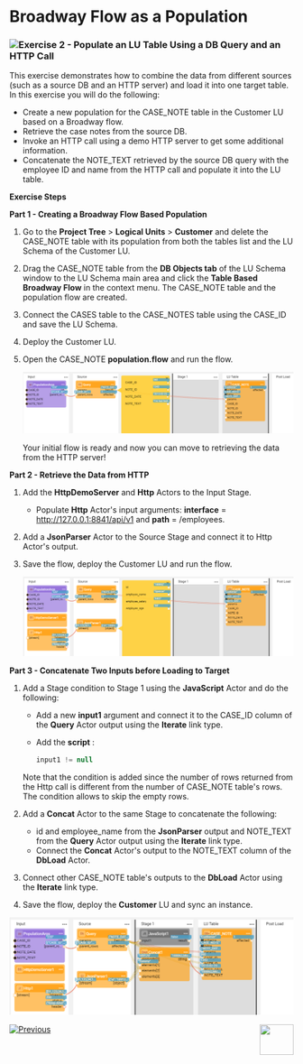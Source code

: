 # Broadway Flow as a Population

### ![](/academy/images/Exercise.png)Exercise 2 - Populate an LU Table Using a DB Query and an HTTP Call

This exercise demonstrates how to combine the data from different sources (such as a source DB and an HTTP server) and load it into one target table. In this exercise you will do the following:

* Create a new population for the CASE_NOTE table in the Customer LU based on a Broadway flow.
* Retrieve the case notes from the source DB.
* Invoke an HTTP call using a demo HTTP server to get some additional information.
* Concatenate the NOTE_TEXT retrieved by the source DB query with the employee ID and name from the HTTP call and populate it into the LU table.



**Exercise Steps** 

**Part 1 - Creating a Broadway Flow Based Population**

1. Go to the **Project Tree** > **Logical Units** > **Customer** and delete the CASE_NOTE table with its population from both the tables list and the LU Schema of the Customer LU.

2. Drag the CASE_NOTE table from the **DB Objects tab** of the LU Schema window to the LU Schema main area and click the **Table Based Broadway Flow** in the context menu. The CASE_NOTE table and the population flow are created.

3. Connect the CASES table to the CASE_NOTES table using the CASE_ID and save the LU Schema.

4. Deploy the Customer LU.

5. Open the CASE_NOTE **population.flow** and run the flow.

   ![image](images/12_cases_table_population_1.PNG)

   Your initial flow is ready and now you can move to retrieving the data from the HTTP server!

**Part 2 - Retrieve the Data from HTTP** 

1. Add the **HttpDemoServer** and **Http** Actors to the Input Stage.

   * Populate **Http** Actor's input arguments: **interface** = http://127.0.0.1:8841/api/v1 and **path** = /employees.

2. Add a **JsonParser** Actor to the Source Stage and connect it to Http Actor's output. 

3. Save the flow, deploy the Customer LU and run the flow.

   ![image](images/12_cases_table_population_http.PNG)

**Part 3 - Concatenate Two Inputs before Loading to Target**

1. Add a Stage condition to Stage 1 using the **JavaScript** Actor and do the following:

   * Add a new **input1** argument and connect it to the CASE_ID column of the **Query** Actor output using the **Iterate** link type.

   * Add the **script** :

     ~~~javascript
     input1 != null
     ~~~

   Note that the condition is added since the number of rows returned from the Http call is different from the number of CASE_NOTE table's rows. The condition allows to skip the empty rows.

2. Add a **Concat** Actor to the same Stage to concatenate the following:

   * id and employee_name from the **JsonParser** output and NOTE_TEXT from the  **Query** Actor output using the **Iterate** link type.
   * Connect the **Concat** Actor's output to the NOTE_TEXT column of the **DbLoad** Actor.

3. Connect other CASE_NOTE table's outputs to the **DbLoad** Actor using the **Iterate** link type.

4. Save the flow, deploy the **Customer** LU and sync an instance.

![iamge](images/12_case_notes.PNG)



[![Previous](/articles/images/Previous.png)](12a_broadway_as_a_population_exercise_solution.md)[<img align="right" width="60" height="54" src="/articles/images/Next.png">](13_interface_listener_exercise.md)

